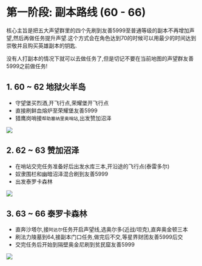# 第一阶段: 副本路线 (60 - 66)

核心主旨是把五大声望群里的四个先刷到友善5999至普通等级的副本不再增加声望,然后再做任务提升声望.这个方式会在角色达到70的时候可以用最少的时间达到崇敬并且购买英雄副本的钥匙.

没有人打副本的情况下就可以去做任务了,但是切记不要在当前地图的声望群友善5999之前做任务!

## 1. 60 ~ 62 地狱火半岛

- 守望堡买烈酒,开飞行点,荣耀堡开飞行点
- 直接刷鲜血熔炉至荣耀堡友善5999
- 猎鹰岗哨接`帮助塞纳里奥哨站`,出发赞加沼泽

![][地狱火半岛]

## 2. 62 ~ 63 赞加沼泽

- 在哨站交完任务准备好后出发水库三本,开沿途的飞行点(泰雷多尔)
- 奴隶围栏和幽暗沼泽混合刷到友善5999
- 出发泰罗卡森林

![][赞加沼泽]

## 3. 63 ~ 66 泰罗卡森林

- 直奔沙塔尔,接`阿达尔`任务开启声望线,选奥尔多(近战/坦克),直奔奥金顿三本
- 刷法力陵墓到64,接副本门口任务,做完后不交,等星界财团友善5999后交
- 交完任务后开始到隔壁奥金尼刷到贫民窟友善5999

![][泰罗卡森林]

[地狱火半岛]: images/地狱火半岛_副本.png 
[赞加沼泽]: images/赞加沼泽_副本.png 
[泰罗卡森林]: images/泰罗卡森林_副本.png 